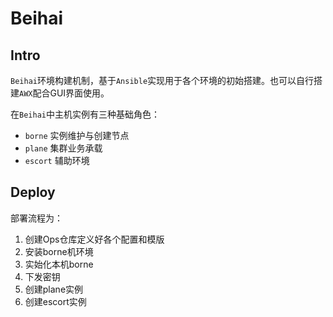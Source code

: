 # Beihai

## Intro

`Beihai`环境构建机制，基于`Ansible`实现用于各个环境的初始搭建。也可以自行搭建`AWX`配合GUI界面使用。

在`Beihai`中主机实例有三种基础角色：

- `borne` 实例维护与创建节点
- `plane` 集群业务承载
- `escort` 辅助环境

## Deploy

部署流程为：


1. 创建Ops仓库定义好各个配置和模版
2. 安装borne机环境
3. 实始化本机borne
4. 下发密钥
5. 创建plane实例
6. 创建escort实例
